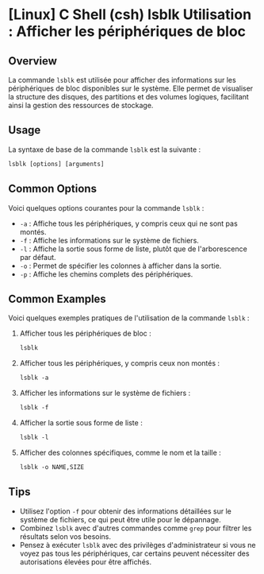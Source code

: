 # [Linux] C Shell (csh) lsblk Utilisation : Afficher les périphériques de bloc

## Overview
La commande `lsblk` est utilisée pour afficher des informations sur les périphériques de bloc disponibles sur le système. Elle permet de visualiser la structure des disques, des partitions et des volumes logiques, facilitant ainsi la gestion des ressources de stockage.

## Usage
La syntaxe de base de la commande `lsblk` est la suivante :

```csh
lsblk [options] [arguments]
```

## Common Options
Voici quelques options courantes pour la commande `lsblk` :

- `-a` : Affiche tous les périphériques, y compris ceux qui ne sont pas montés.
- `-f` : Affiche les informations sur le système de fichiers.
- `-l` : Affiche la sortie sous forme de liste, plutôt que de l'arborescence par défaut.
- `-o` : Permet de spécifier les colonnes à afficher dans la sortie.
- `-p` : Affiche les chemins complets des périphériques.

## Common Examples
Voici quelques exemples pratiques de l'utilisation de la commande `lsblk` :

1. Afficher tous les périphériques de bloc :
   ```csh
   lsblk
   ```

2. Afficher tous les périphériques, y compris ceux non montés :
   ```csh
   lsblk -a
   ```

3. Afficher les informations sur le système de fichiers :
   ```csh
   lsblk -f
   ```

4. Afficher la sortie sous forme de liste :
   ```csh
   lsblk -l
   ```

5. Afficher des colonnes spécifiques, comme le nom et la taille :
   ```csh
   lsblk -o NAME,SIZE
   ```

## Tips
- Utilisez l'option `-f` pour obtenir des informations détaillées sur le système de fichiers, ce qui peut être utile pour le dépannage.
- Combinez `lsblk` avec d'autres commandes comme `grep` pour filtrer les résultats selon vos besoins.
- Pensez à exécuter `lsblk` avec des privilèges d'administrateur si vous ne voyez pas tous les périphériques, car certains peuvent nécessiter des autorisations élevées pour être affichés.
